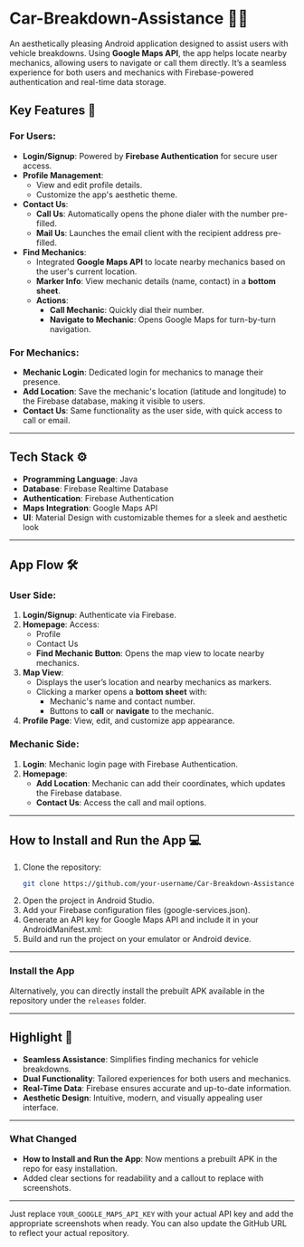 # **Car-Breakdown-Assistance** 🚗🔧  
An aesthetically pleasing Android application designed to assist users with vehicle breakdowns. Using **Google Maps API**, the app helps locate nearby mechanics, allowing users to navigate or call them directly. It’s a seamless experience for both users and mechanics with Firebase-powered authentication and real-time data storage.

## **Key Features** 🌟  
### **For Users**:  
- **Login/Signup**: Powered by **Firebase Authentication** for secure user access.  
- **Profile Management**:  
  - View and edit profile details.  
  - Customize the app's aesthetic theme.  
- **Contact Us**:  
  - **Call Us**: Automatically opens the phone dialer with the number pre-filled.  
  - **Mail Us**: Launches the email client with the recipient address pre-filled.  
- **Find Mechanics**:  
  - Integrated **Google Maps API** to locate nearby mechanics based on the user's current location.  
  - **Marker Info**: View mechanic details (name, contact) in a **bottom sheet**.  
  - **Actions**:  
    - **Call Mechanic**: Quickly dial their number.  
    - **Navigate to Mechanic**: Opens Google Maps for turn-by-turn navigation.
### **For Mechanics**:  
- **Mechanic Login**: Dedicated login for mechanics to manage their presence.  
- **Add Location**: Save the mechanic's location (latitude and longitude) to the Firebase database, making it visible to users.  
- **Contact Us**: Same functionality as the user side, with quick access to call or email.  

---

## **Tech Stack** ⚙️  
- **Programming Language**: Java  
- **Database**: Firebase Realtime Database  
- **Authentication**: Firebase Authentication  
- **Maps Integration**: Google Maps API  
- **UI**: Material Design with customizable themes for a sleek and aesthetic look  

---

## **App Flow** 🛠️  
### **User Side**:  
1. **Login/Signup**: Authenticate via Firebase.  
2. **Homepage**: Access:  
   - Profile  
   - Contact Us  
   - **Find Mechanic Button**: Opens the map view to locate nearby mechanics.  
3. **Map View**:  
   - Displays the user’s location and nearby mechanics as markers.  
   - Clicking a marker opens a **bottom sheet** with:  
     - Mechanic's name and contact number.  
     - Buttons to **call** or **navigate** to the mechanic.  
4. **Profile Page**: View, edit, and customize app appearance.  

### **Mechanic Side**:  
1. **Login**: Mechanic login page with Firebase Authentication.  
2. **Homepage**:  
   - **Add Location**: Mechanic can add their coordinates, which updates the Firebase database.  
   - **Contact Us**: Access the call and mail options.  

---
## **How to Install and Run the App** 💻  
1. Clone the repository:  
   ```bash  
   git clone https://github.com/your-username/Car-Breakdown-Assistance.git  
2. Open the project in Android Studio.
3. Add your Firebase configuration files (google-services.json).
4. Generate an API key for Google Maps API and include it in your AndroidManifest.xml:
5. Build and run the project on your emulator or Android device.

---
### **Install the App**  
Alternatively, you can directly install the prebuilt APK available in the repository under the `releases` folder.

---

## **Highlight** 🚀  
- **Seamless Assistance**: Simplifies finding mechanics for vehicle breakdowns.  
- **Dual Functionality**: Tailored experiences for both users and mechanics.  
- **Real-Time Data**: Firebase ensures accurate and up-to-date information.  
- **Aesthetic Design**: Intuitive, modern, and visually appealing user interface.  

---

### **What Changed**  
- **How to Install and Run the App**: Now mentions a prebuilt APK in the repo for easy installation.  
- Added clear sections for readability and a callout to replace with screenshots.  

---

Just replace `YOUR_GOOGLE_MAPS_API_KEY` with your actual API key and add the appropriate screenshots when ready. You can also update the GitHub URL to reflect your actual repository.
